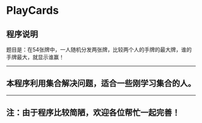 # PlayCards

## 程序说明

 题目是：在54张牌中，一人随机分发两张牌，比较两个人的手牌的最大牌，谁的手牌最大，就显示谁赢！

***

## 本程序利用集合解决问题，适合一些刚学习集合的人。

***

## 注：由于程序比较简陋，欢迎各位帮忙一起完善！
